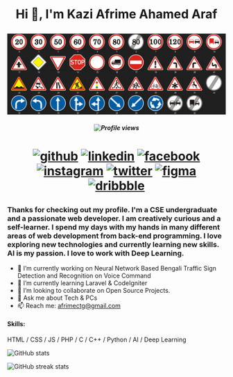 

# <p align='center'>Hi 👋, I'm Kazi Afrime Ahamed Araf  </p>
![alt text](https://github.com/afrimearaf/Neural-Network-Based-GTSRB-Traffic-Sign-Classification/blob/main/sample.png "Logo Title Text 1")
##### <p align='center'>![Profile views](https://gpvc.arturio.dev/afrimearaf)   </p>
# <p align='center'> [<img src='https://cdn.jsdelivr.net/npm/simple-icons@3.0.1/icons/github.svg' alt='github' height='25'>](https://github.com/afrimearaf)  [<img src='https://cdn.jsdelivr.net/npm/simple-icons@3.0.1/icons/linkedin.svg' alt='linkedin' height='25'>](https://www.linkedin.com/in/afrimearaf/)  [<img src='https://cdn.jsdelivr.net/npm/simple-icons@3.0.1/icons/facebook.svg' alt='facebook' height='25' color='#3b5998'>](https://www.facebook.com/afrime.araf)  [<img src='https://cdn.jsdelivr.net/npm/simple-icons@3.0.1/icons/instagram.svg' alt='instagram' height='25'>](https://www.instagram.com/afrimearaf/)  [<img src='https://cdn.jsdelivr.net/npm/simple-icons@3.0.1/icons/twitter.svg' alt='twitter' height='25'>](https://twitter.com/kazi_afrime)  [<img src='https://cdn.jsdelivr.net/npm/simple-icons@3.0.1/icons/figma.svg' alt='figma' height='25'>](https://www.figma.com/@afrimearaf)  [<img src='https://cdn.jsdelivr.net/npm/simple-icons@3.0.1/icons/dribbble.svg' alt='dribbble' height='25'>](https://dribbble.com/AfrimeAraf)   </p>
### <p >Thanks for checking out my profile. I'm a CSE undergraduate and a passionate web developer. I am creatively curious and a self-learner. I spend my days with my hands in many different areas of web development from back-end programming. I love exploring new technologies and currently learning new skills. AI is my passion. I love to work with Deep Learning.</p>

- 🔭 I’m currently working on  Neural Network Based Bengali Traffic Sign Detection and Recognition on Voice Command
- 🌱 I’m currently learning Laravel & CodeIgniter 
- 👯 I’m looking to collaborate on Open Source Projects.
- 💬 Ask me about Tech & PCs
- 📫 Reach me: [afrimectg@gmail.com](https://afrimectg@gmail.com)

#### Skills:
HTML / CSS / JS / PHP / C / C++ / Python / AI / Deep Learning

![GitHub stats](https://github-readme-stats.vercel.app/api?username=afrimearaf&show_icons=true)  

![GitHub streak stats](https://github-readme-streak-stats.herokuapp.com/?user=afrimearaf)  
